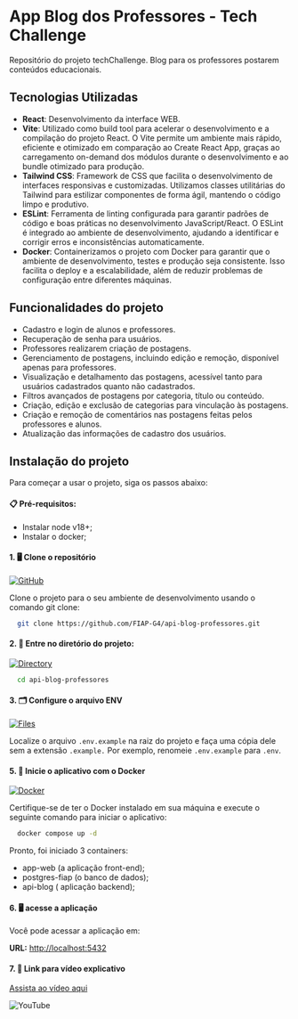 # App Blog dos Professores - Tech Challenge

Repositório do projeto techChallenge. Blog para os professores postarem conteúdos educacionais.

## Tecnologias Utilizadas 
- **React**: Desenvolvimento da interface WEB.
- **Vite**: Utilizado como build tool para acelerar o desenvolvimento e a compilação do projeto React. O Vite permite um ambiente mais rápido, eficiente e otimizado em comparação ao Create React App, graças ao carregamento on-demand dos módulos durante o desenvolvimento e ao bundle otimizado para produção.
- **Tailwind CSS**: Framework de CSS que facilita o desenvolvimento de interfaces responsivas e customizadas. Utilizamos classes utilitárias do Tailwind para estilizar componentes de forma ágil, mantendo o código limpo e produtivo.
- **ESLint**: Ferramenta de linting configurada para garantir padrões de código e boas práticas no desenvolvimento JavaScript/React. O ESLint é integrado ao ambiente de desenvolvimento, ajudando a identificar e corrigir erros e inconsistências automaticamente.
- **Docker**: Containerizamos o projeto com Docker para garantir que o ambiente de desenvolvimento, testes e produção seja consistente. Isso facilita o deploy e a escalabilidade, além de reduzir problemas de configuração entre diferentes máquinas.

## Funcionalidades do projeto
- Cadastro e login de alunos e professores.
- Recuperação de senha para usuários.
- Professores realizarem criação de postagens.
- Gerenciamento de postagens, incluindo edição e remoção, disponível apenas para professores.
- Visualização e detalhamento das postagens, acessível tanto para usuários cadastrados quanto não cadastrados.
- Filtros avançados de postagens por categoria, título ou conteúdo.
- Criação, edição e exclusão de categorias para vinculação às postagens.
- Criação e remoção de comentários nas postagens feitas pelos professores e alunos.
- Atualização das informações de cadastro dos usuários.

## Instalação do projeto

Para começar a usar o projeto, siga os passos abaixo:

#### 📋 Pré-requisitos: 

- Instalar node v18+;
- Instalar o docker; 

#### 1. 🖥️ Clone o repositório

[![GitHub](https://img.shields.io/badge/GitHub-Clone-blue?logo=github&logoColor=white)](https://github.com/FIAP-G4/api-blog-professores)

Clone o projeto para o seu ambiente de desenvolvimento usando o comando git clone:

```bash
  git clone https://github.com/FIAP-G4/api-blog-professores.git
```

#### 2. 📂 Entre no diretório do projeto:

[![Directory](https://img.shields.io/badge/Directory-Browse-blue?logo=folder&logoColor=white)](#)

```bash
  cd api-blog-professores
```

#### 3. 🗂️ Configure o arquivo ENV

[![Files](https://img.shields.io/badge/configure_files-lightgrey?logo=file&logoColor=white)](#)

Localize o arquivo `.env.example` na raiz do projeto e faça uma cópia dele sem a extensão `.example.` Por exemplo, renomeie `.env.example` para `.env`.

#### 5. 🐳 Inicie o aplicativo com o Docker

[![Docker](https://img.shields.io/badge/docker-blue?logo=docker&logoColor=white)](https://www.docker.com/)

Certifique-se de ter o Docker instalado em sua máquina e execute o seguinte comando para iniciar o aplicativo:

```bash
  docker compose up -d
```
Pronto, foi iniciado 3 containers:

  - app-web (a aplicação front-end);
  - postgres-fiap (o banco de dados);
  - api-blog ( aplicação backend);

#### 6. 🖥️ acesse a aplicação

Você pode acessar a aplicação em:

**URL:** [http://localhost:5432](http://localhost:5432)

#### 7. 🎥 Link para vídeo explicativo

[Assista ao vídeo aqui](https://youtu.be/O1_ZfHFSehk)

![YouTube](https://img.shields.io/badge/YouTube-Watch-red?logo=youtube&logoColor=white)
